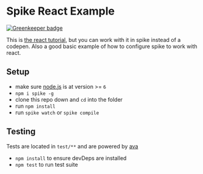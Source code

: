 # Spike React Example

[![Greenkeeper badge](https://badges.greenkeeper.io/static-dev/spike-react-example.svg)](https://greenkeeper.io/)

This is [the react tutorial](https://facebook.github.io/react/tutorial/tutorial.html), but you can work with it in spike instead of a codepen. Also a good basic example of how to configure spike to work with react.

## Setup

- make sure [node.js](http://nodejs.org) is at version >= `6`
- `npm i spike -g`
- clone this repo down and `cd` into the folder
- run `npm install`
- run `spike watch` or `spike compile`

## Testing
Tests are located in `test/**` and are powered by [ava](https://github.com/sindresorhus/ava)
- `npm install` to ensure devDeps are installed
- `npm test` to run test suite

